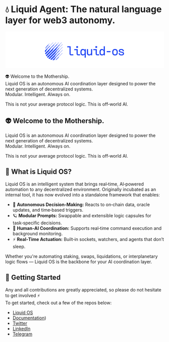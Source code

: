 # 💧 Liquid Agent: The natural language layer for web3 autonomy.

![liquid OS banner](/assets/Liquid-OS.png)

👽 Welcome to the Mothership.  
Liquid OS is an autonomous AI coordination layer designed to power the next generation of decentralized systems.  
Modular. Intelligent. Always on.

This is not your average protocol logic. This is off‑world AI.

## 👽 Welcome to the Mothership.  
Liquid OS is an autonomous AI coordination layer designed to power the next generation of decentralized systems.  
Modular. Intelligent. Always on.

This is not your average protocol logic. This is off‑world AI.

## 🌌 What is Liquid OS?  
Liquid OS is an intelligent system that brings real‑time, AI‑powered automation to any decentralized environment. Originally incubated as an internal tool, it has now evolved into a standalone framework that enables:

- 🧬 **Autonomous Decision‑Making:** Reacts to on‑chain data, oracle updates, and time‑based triggers.
- 🪐 **Modular Prompts:** Swappable and extensible logic capsules for task‑specific decisions.
- 🤖 **Human‑AI Coordination:** Supports real‑time command execution and background monitoring.
- ⚡ **Real‑Time Actuation:** Built‑in sockets, watchers, and agents that don’t sleep.

Whether you're automating staking, swaps, liquidations, or interplanetary logic flows — Liquid OS is the backbone for your AI coordination layer.

## 🚀 Getting Started

Any and all contributions are greatly appreciated, so please do not hesitate to get involved ⚡  
To get started, check out a few of the repos below:

- [Liquid OS]([https://liquid-io.io](https://www.liquidagent.ai/))  
- [Documentation](https://docs.liquidagent.ai))  
- [Twitter](https://x.com/LiquidAgentAI)  
- [LinkedIn](https://www.linkedin.com/company/liquid-os)  
- [Telegram](https://t.me/liquidagentai)  

